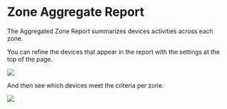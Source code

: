 # Zone Aggregate Report

The Aggregated Zone Report summarizes devices activities across each zone.

You can refine the devices that appear in the report with the settings at the top of the page.

![](https://i.imgur.com/zQLy27q.png)

And then see which devices meet the criteria per zone.

![](https://i.imgur.com/tzursQO.png)
